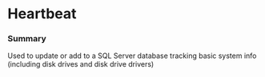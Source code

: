 # Heartbeat

### Summary

Used to update or add to a SQL Server database tracking basic system info (including disk drives and disk drive drivers)
